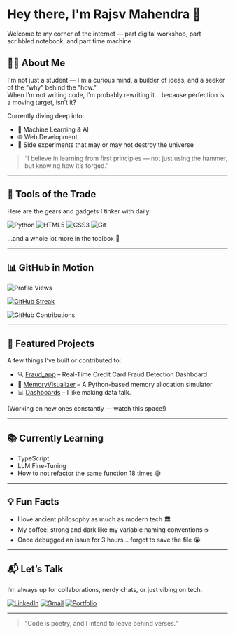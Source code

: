# Hey there, I'm Rajsv Mahendra 👋

Welcome to my corner of the internet — part digital workshop, part scribbled notebook, and part time machine

## 🧑‍💻 About Me

I'm not just a student — I'm a curious mind, a builder of ideas, and a seeker of the "why" behind the "how."  
When I’m not writing code, I’m probably rewriting it… because perfection is a moving target, isn’t it?

Currently diving deep into:
- 🧠 Machine Learning & AI
- 🌐 Web Development
- 🧪 Side experiments that may or may not destroy the universe

> “I believe in learning from first principles — not just using the hammer, but knowing how it’s forged.”

---

## 🧰 Tools of the Trade

Here are the gears and gadgets I tinker with daily:

![Python](https://img.shields.io/badge/-Python-3776AB?style=flat&logo=python&logoColor=white)
![HTML5](https://img.shields.io/badge/-HTML5-E34F26?style=flat&logo=html5&logoColor=white)
![CSS3](https://img.shields.io/badge/-CSS3-1572B6?style=flat&logo=css3)
![Git](https://img.shields.io/badge/-Git-F05032?style=flat&logo=git&logoColor=white)

...and a whole lot more in the toolbox 🧰

---

## 📊 GitHub in Motion

![Profile Views](https://komarev.com/ghpvc/?username=rajsvmahendra&color=brightgreen)

[![GitHub Streak](https://streak-stats.demolab.com?user=rajsvmahendra&theme=tokyonight&hide_border=false)](https://git.io/streak-stats)

![GitHub Contributions](https://github-readme-stats.vercel.app/api?username=rajsvmahendra&show_icons=true&theme=tokyonight&count_private=true)


<!-- Activity Graph will go here once we deploy it -->
<!-- Optional: add GitHub stats and top languages -->

---

## 🚀 Featured Projects

A few things I’ve built or contributed to:

- 🔍 [Fraud_app](#) – Real-Time Credit Card Fraud Detection Dashboard
- 🤖 [MemoryVisualizer](#) – A Python-based memory allocation simulator
- 📊 [Dashboards](#) – I like making data talk.

(Working on new ones constantly — watch this space!)

---

## 📚 Currently Learning

- TypeScript
- LLM Fine-Tuning
- How to not refactor the same function 18 times 😅

---

## 💡 Fun Facts

- I love ancient philosophy as much as modern tech 🏛️
- My coffee: strong and dark like my variable naming conventions ☕
- Once debugged an issue for 3 hours... forgot to save the file 😭

---

## 📬 Let’s Talk

I’m always up for collaborations, nerdy chats, or just vibing on tech.

[![LinkedIn](https://img.shields.io/badge/-LinkedIn-blue?style=flat&logo=linkedin)](https://www.linkedin.com/in/rajsvmahendra/)
[![Gmail](https://img.shields.io/badge/-Email-red?style=flat&logo=gmail&logoColor=white)](mailto:your.rajasvmahendra@gmail.com)
[![Portfolio](https://img.shields.io/badge/-Portfolio-grey?style=flat&logo=internet-explorer)](https://yourportfolio.com)

---

> "Code is poetry, and I intend to leave behind verses."
